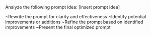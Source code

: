 Analyze the following prompt idea: 
[insert prompt idea]

~Rewrite the prompt for clarity and effectiveness
~Identify potential improvements or additions
~Refine the prompt based on identified improvements
~Present the final optimized prompt